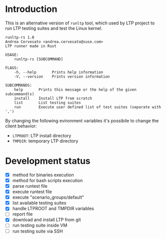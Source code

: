 # Introduction

This is an alternative version of `runltp` tool, which used by LTP project to
run LTP testing suites and test the Linux kernel.

    runltp-rs 1.0
    Andrea Cervesato <andrea.cervesato@suse.com>
    LTP runner made in Rust

    USAGE:
        runltp-rs [SUBCOMMAND]

    FLAGS:
        -h, --help       Prints help information
        -V, --version    Prints version information

    SUBCOMMANDS:
        help       Prints this message or the help of the given subcommand(s)
        install    Install LTP from scratch
        list       List testing suites
        run        Execute user defined list of test suites (separate with ',')


By changing the following evironment variables it's possibile to change the
client behavior:

- `LTPROOT`: LTP install directory
- `TMPDIR`: temporary LTP directory

# Development status

- [x] method for binaries execution
- [x] method for bash scripts execution
- [x] parse runtest file
- [x] execute runtest file
- [x] execute "scenario_groups/default"
- [x] list available testing suites
- [x] handle LTPROOT and TMPDIR variables
- [ ] report file
- [x] download and install LTP from git
- [ ] run testing suite inside VM
- [ ] run testing suite via SSH
